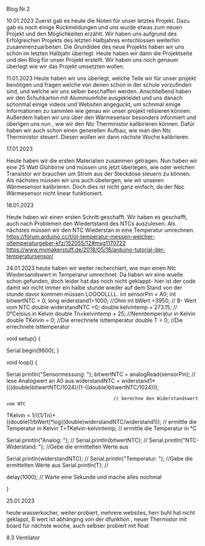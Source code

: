 Blog Nr.2 


10.01.2023 
Zuerst gab es heute die Noten für unser letztes Projekt. Dazu gab es noch einige Rückmeldungen und uns wurde etwas zum neuen Projekt und den Möglichkeiten erzählt. Wir haben uns aufgrund des Erfolgreichen Projekts des letzten Halbjahres entschlossen weiterhin zusammenzuarbeiten. Die Grundidee des neue Projekts haben wir uns schon im letzten Halbjahr überlegt. Heute haben wir dann die Projektseite und den Blog für unser Projekt erstellt. Wir haben uns noch genauer überlegt wie wir das Projekt umsetzten wollen.

11.01.2023 
Heute haben wir uns überlegt, welche Teile wir für unser projekt benötigen und fragen welche von denen schon in der schule vorzufinden sind, und welche wir uns selber beschaffen werden. Anschließend haben wir den Schuhkarton mit Aluminiumfolie ausgekleidet und uns danach schonmal einige videos und Websiten angeguckt, um schnmal einige Informationen zu sammlen wie genau wir unser projekt relisieren können. Außerdem haben wir uns über den Wärmesensor besonders informiert und überlgen uns nun , wie wir den Ntc Therministor kalibirieren können. Dafür haben wir auch schon einen generellen Aufbau, wie man den Ntc Therministor steuert. Diesen wollen wir dann nächste Woche kalibrieren.

17.01.2023

Heute haben wir die ersten Materialien zusammen getragen. Nun haben wir eine 25 Watt Glühbirne und müssen uns jetzt überlegen, wie oder welchen Transistor wir brauchen um Strom aus der Steckdose steuern zu können. Als nächstes müssen wir uns auch übelergen, wie wir unseren Wärmesensor kalibrieren. Doch dies ist nicht ganz einfach, da der Npc Wärmesensor nicht linear funktioniert. 


18.01.2023

Heute haben wir einen ersten Schritt geschafft. Wir haben es geschafft, auch nach Problemen den Wiedertstand des NTCs auszulesen. Als nächstes müssen wir den NTC Wiederstan in eine Temperatur umrechnen.  https://forum.arduino.cc/t/ol-temperatur-messen-welcher-oltemperaturgeber-kfz/152055/12#msg1170722
https://www.mymakerstuff.de/2018/05/18/arduino-tutorial-der-temperatursensor/

24.01.2023
heute haben wir weiter recherchiert, wie man einen Ntc Wiedersandswert in Temperarur umrechnet. Da haben wir eine wuelle schon gefunden, doch leider hat das noch nicht geklappt- hier ist der code damit wir nicht immer ein halbe stunde wieder auf dem Stand von der stunde davor kommen müssen LOOOOLLLL.
int sensorPin = A0;
int bitwertNTC = 0;
long widerstand1=1000;                   //Ohm
int bWert =3950;                           // B- Wert vom NTC
double widerstandNTC =0;
double kelvintemp = 273.15;                // 0°Celsius in Kelvin
double Tn=kelvintemp + 25;                 //Nenntemperatur in Kelvin
double TKelvin = 0;                        //Die errechnete Isttemperatur
double T = 0;                              //Die errechnete Isttemperatur

void setup() {

  Serial.begin(9600);
}

void loop() {
     
  Serial.println("Sensormessung:  ");
  bitwertNTC = analogRead(sensorPin);      // lese Analogwert an A0 aus
  widerstandNTC = widerstand1*(((double)bitwertNTC/1024)/(1-((double)bitwertNTC/1024)));

                                           // berechne den Widerstandswert vom NTC
  TKelvin = 1/((1/Tn)+((double)1/bWert)*log((double)widerstandNTC/widerstand1));
                                           // ermittle die Temperatur in Kelvin
  T=TKelvin-kelvintemp;                    // ermittle die Temperatur in °C

  Serial.println("Analog: ");              //
  Serial.println(bitwertNTC);              //
  Serial.println("NTC- Widerstand: ");     //Gebe die ermittelten Werte aus

  Serial.println(widerstandNTC);           //
  Serial.println("Temperatur: ");          //Gebe die ermittelten Werte aus
  Serial.println(T);                       //
 
delay(1000);                               // Warte eine Sekunde und mache alles nochmal
  
}

25.01.2023

heute wasserkocher, weiter probiert, mehrere websites, herr buhl hat nicht geklappt, B wert ist abhänging von der dfunktion , neuer Thermistor mit board für nächste woche, auch selbser probiert mit float

8.3
Ventilator

